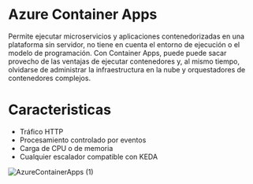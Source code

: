 # Azure Container Apps

Permite ejecutar microservicios y aplicaciones contenedorizadas en una plataforma sin servidor, no tiene en cuenta el entorno de ejecución o el modelo de programación. Con Container Apps, puede puede sacar provecho de las ventajas de ejecutar contenedores y, al mismo tiempo, olvidarse de administrar la infraestructura en la nube y orquestadores de contenedores complejos.

# Caracteristicas

- Tráfico HTTP
- Procesamiento controlado por eventos
- Carga de CPU o de memoria
- Cualquier escalador compatible con KEDA


![AzureContainerApps (1)](https://user-images.githubusercontent.com/17581842/179627239-8602e9cb-eb84-45bc-b430-f532881d7280.png)

